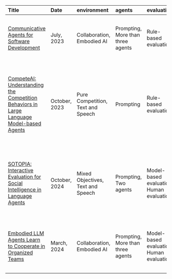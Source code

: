 | Title                                                                                                                       | Date          | environment                       | agents                            | evaluation                               | other                | helper                                                                                                                                                                 |
|:----------------------------------------------------------------------------------------------------------------------------|:--------------|:----------------------------------|:----------------------------------|:-----------------------------------------|:---------------------|:-----------------------------------------------------------------------------------------------------------------------------------------------------------------------|
| [Communicative Agents for Software Development](https://arxiv.org/abs/2307.07924)                                           | July, 2023    | Collaboration, Embodied AI        | Prompting, More than three agents | Rule-based evaluation                    | No human involvement | [July, 2023] [Communicative Agents for Software Development](https://arxiv.org/abs/2307.07924), Chen Qian et al., arXiv                                                |
| [CompeteAI: Understanding the Competition Behaviors in Large Language Model-based Agents](https://arxiv.org/abs/2310.17512) | October, 2023 | Pure Competition, Text and Speech | Prompting                         | Rule-based evaluation                    | No human involvement | [October, 2023] [CompeteAI: Understanding the Competition Behaviors in Large Language Model-based Agents](https://arxiv.org/abs/2310.17512), Qinlin Zhao et al., arXiv |
| [SOTOPIA: Interactive Evaluation for Social Intelligence in Language Agents](https://openreview.net/forum?id=mM7VurbA4r)    | October, 2024 | Mixed Objectives, Text and Speech | Prompting, Two agents             | Model-based evaluation, Human evaluation | Human-in-loop        | [October, 2024] [SOTOPIA: Interactive Evaluation for Social Intelligence in Language Agents](https://openreview.net/forum?id=mM7VurbA4r), Xuhui Zhou et al., ICLR      |
| [Embodied LLM Agents Learn to Cooperate in Organized Teams](https://arxiv.org/abs/2403.12482)                               | March, 2024   | Collaboration, Embodied AI        | Prompting, More than three agents | Model-based evaluation, Human evaluation | Education            | [March, 2024] [Embodied LLM Agents Learn to Cooperate in Organized Teams](https://arxiv.org/abs/2403.12482), Xudong Guo et al., arXiv                                  |
